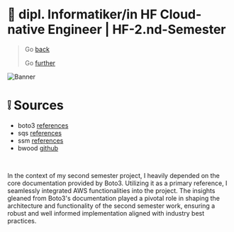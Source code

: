 # :ticket: dipl. Informatiker/in HF Cloud-native Engineer | HF-2.nd-Semester

> Go [back](/pages/testing.md)
>
> Go [further](/pages/report.md)

![Banner](/img/banner_sources.png)

# :grey_exclamation: Sources

- boto3 [references](https://boto3.amazonaws.com/v1/documentation/api/latest/index.html)
- sqs [references](https://boto3.amazonaws.com/v1/documentation/api/latest/reference/services/sqs.html)
- ssm [references](https://boto3.amazonaws.com/v1/documentation/api/latest/reference/services/ssm.html)
- bwood [github](https://github.com/bwood/latest-ami/blob/master/latest-ami.py)

<br>

In the context of my second semester project, I heavily depended on the core documentation provided by Boto3. Utilizing it as a primary reference, I seamlessly integrated AWS functionalities into the project. The insights gleaned from Boto3's documentation played a pivotal role in shaping the architecture and functionality of the second semester work, ensuring a robust and well informed implementation aligned with industry best practices.